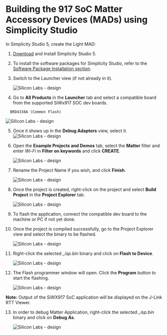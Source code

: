 # Building the 917 SoC Matter Accessory Devices (MADs) using Simplicity Studio

In Simplicity Studio 5, create the Light MAD:

1. [Download](https://www.silabs.com/developers/simplicity-studio) and Install Simplicity Studio 5.
2. To install the software packages for Simplicity Studio, refer to the [Software Package Installation section](/matter/<docspace-docleaf-version>/matter-wifi-getting-started-example/software-installation#installation-of-software-packages).

3. Switch to the Launcher view (if not already in it).

    ![Silicon Labs - design](./images/SiWx917-soc-launcer-tab.png)

4. Go to **All Products** in the **Launcher** tab and select a compatible board from the supported SiWx917 SOC dev boards.

```shell
  BRD4338A (Common Flash)
```

![Silicon Labs - design](./images/SiWx917-soc-board-selection.png)

5. Once it shows up in the **Debug Adapters** view, select it.
![Silicon Labs - design](./images/SiWx917-soc-debug-adapter.png)

6. Open the **Example Projects and Demos** tab, select the **Matter** filter and enter *Wi-Fi* in **Filter on keywords** and click **CREATE**.

    ![Silicon Labs - design](./images/SiWx917-soc-create-wifi-projects.png)

7. Rename the Project Name if you wish, and click **Finish**.

    ![Silicon Labs - design](./images/SiWx917-soc-project-wizard.png)

8. Once the project is created, right-click on the project and select **Build Project** in the **Project Explorer** tab.

    ![Silicon Labs - design](./images/SiWx917-soc-build-wifi-project.png)

9. To flash the application, connect the compatible dev board to the machine or PC if not yet done.

10. Once the project is compiled successfully, go to the Project Explorer view and select the binary to be flashed.

    ![Silicon Labs - design](./images/SiWx917-soc-isp-binary-selection.png)

11. Right-click the selected *_isp.bin* binary and click on **Flash to Device**.

    ![Silicon Labs - design](./images/SiWx917-soc-flash-todevice.png)

12. The Flash programmer window will open. Click the **Program** button to start the flashing.

    ![Silicon Labs - design](./images/SiWx917-soc-flash-program.png)

**Note:**
   Output of the SiWX917 SoC application will be displayed on the J-Link RTT Viewer.

13. In order to debug Matter Application, right-click the selected *_isp.bin* binary and click on **Debug As**.

    ![Silicon Labs - design](./images/SiWx917-soc-debug.png)
